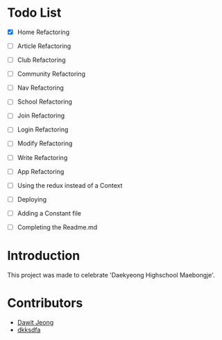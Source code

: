 # Todo List

- [x] Home Refactoring

- [ ] Article Refactoring
- [ ] Club Refactoring
- [ ] Community Refactoring
- [ ] Nav Refactoring
- [ ] School Refactoring
- [ ] Join Refactoring
- [ ] Login Refactoring
- [ ] Modify Refactoring
- [ ] Write Refactoring
- [ ] App Refactoring
- [ ] Using the redux instead of a Context
- [ ] Deploying
- [ ] Adding a Constant file
- [ ] Completing the Readme.md

# Introduction

This project was made to celebrate 'Daekyeong Highschool Maebongje'.

# Contributors

<ul>
    <li>
        <a href="https://github.com/Da-Wit">
        Dawit Jeong
        </a>
    </li>
    <li>
        <a href="https://github.com/dkksdfa">
        dkksdfa
        </a>
    </li>
</ul>
